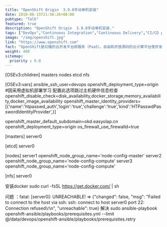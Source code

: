 ```yaml
---
title: "OpenShift Origin  3.9.0手动单机安装"
date: 2018-06-15T21:56:26+08:00
pubtype: "Talk"
featured: true
description: "OpenShift Origin  3.9.0手动单机安装."
tags: ["DevOps","Continuous Integration","Continuous Delivery","CI/CD pipelines","docker","agile","Culture"]
image: "/img/openshift.jpg"
link: "https://www.openshift.com"
fact: "OpenShift是红帽的云开发平台即服务（PaaS）。自由和开放源码的云计算平台使开发人员能够创建、测试和运行他们的应用程序，并且可以把它们部署到云中。"
weight: 400
sitemap:
  priority : 0.8
---
```




[OSEv3:children]
masters
nodes
etcd
nfs

[OSEv3:vars]
ansible_ssh_user=devops
openshift_deployment_type=origin
#因采用虚拟机部署学习 配置此选项跳过主机硬件信息检查
openshift_disable_check=disk_availability,docker_storage,memory_availability,docker_image_availability
openshift_master_identity_providers=[{'name':'htpasswd_auth','login':'true','challenge':'true','kind':'HTPasswdPasswordIdentityProvider',}]

openshift_master_default_subdomain=okd.easyolap.cn
openshift_deployment_type=origin
os_firewall_use_firewalld=true

[masters]
server0

[etcd]
server0

[nodes]
server1 openshift_node_group_name='node-config-master'
server2 openshift_node_group_name='node-config-compute'
server3 openshift_node_group_name='node-config-compute'

[nfs]
server0


安装docker
sudo curl -fsSL https://get.docker.com/ | sh




问题 ：fatal: [server0]: UNREACHABLE! => {"changed": false, "msg": "Failed to connect to the host via ssh: ssh: connect to host server0 port 22: Connection refused\r\n", "unreachable": true}
解决  sudo ansible-playbook openshift-ansible/playbooks/prerequisites.yml  --limit @/data/devops/openshift-ansible/playbooks/prerequisites.retry

